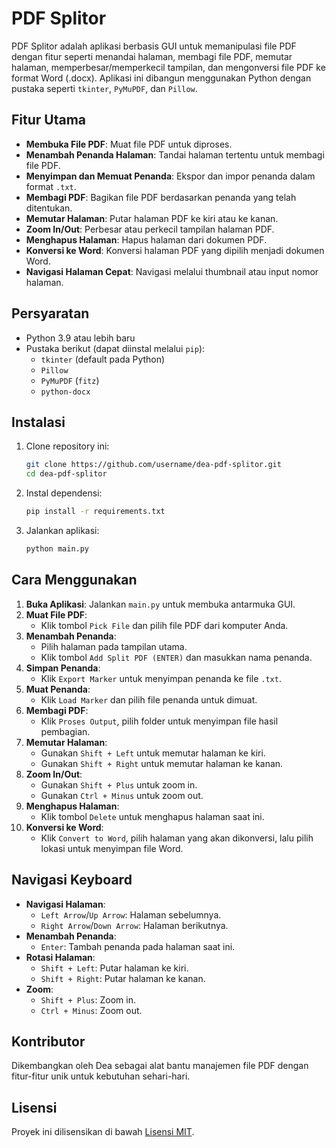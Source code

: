 # PDF Splitor

PDF Splitor adalah aplikasi berbasis GUI untuk memanipulasi file PDF dengan fitur seperti menandai halaman, membagi file PDF, memutar halaman, memperbesar/memperkecil tampilan, dan mengonversi file PDF ke format Word (.docx). Aplikasi ini dibangun menggunakan Python dengan pustaka seperti `tkinter`, `PyMuPDF`, dan `Pillow`.

## Fitur Utama

- **Membuka File PDF**: Muat file PDF untuk diproses.
- **Menambah Penanda Halaman**: Tandai halaman tertentu untuk membagi file PDF.
- **Menyimpan dan Memuat Penanda**: Ekspor dan impor penanda dalam format `.txt`.
- **Membagi PDF**: Bagikan file PDF berdasarkan penanda yang telah ditentukan.
- **Memutar Halaman**: Putar halaman PDF ke kiri atau ke kanan.
- **Zoom In/Out**: Perbesar atau perkecil tampilan halaman PDF.
- **Menghapus Halaman**: Hapus halaman dari dokumen PDF.
- **Konversi ke Word**: Konversi halaman PDF yang dipilih menjadi dokumen Word.
- **Navigasi Halaman Cepat**: Navigasi melalui thumbnail atau input nomor halaman.

## Persyaratan

- Python 3.9 atau lebih baru
- Pustaka berikut (dapat diinstal melalui `pip`):
  - `tkinter` (default pada Python)
  - `Pillow`
  - `PyMuPDF` (`fitz`)
  - `python-docx`

## Instalasi

1. Clone repository ini:
   ```bash
   git clone https://github.com/username/dea-pdf-splitor.git
   cd dea-pdf-splitor
   ```

2. Instal dependensi:
   ```bash
   pip install -r requirements.txt
   ```

3. Jalankan aplikasi:
   ```bash
   python main.py
   ```

## Cara Menggunakan

1. **Buka Aplikasi**: Jalankan `main.py` untuk membuka antarmuka GUI.
2. **Muat File PDF**:
   - Klik tombol `Pick File` dan pilih file PDF dari komputer Anda.
3. **Menambah Penanda**:
   - Pilih halaman pada tampilan utama.
   - Klik tombol `Add Split PDF (ENTER)` dan masukkan nama penanda.
4. **Simpan Penanda**:
   - Klik `Export Marker` untuk menyimpan penanda ke file `.txt`.
5. **Muat Penanda**:
   - Klik `Load Marker` dan pilih file penanda untuk dimuat.
6. **Membagi PDF**:
   - Klik `Proses Output`, pilih folder untuk menyimpan file hasil pembagian.
7. **Memutar Halaman**:
   - Gunakan `Shift + Left` untuk memutar halaman ke kiri.
   - Gunakan `Shift + Right` untuk memutar halaman ke kanan.
8. **Zoom In/Out**:
   - Gunakan `Shift + Plus` untuk zoom in.
   - Gunakan `Ctrl + Minus` untuk zoom out.
9. **Menghapus Halaman**:
   - Klik tombol `Delete` untuk menghapus halaman saat ini.
10. **Konversi ke Word**:
    - Klik `Convert to Word`, pilih halaman yang akan dikonversi, lalu pilih lokasi untuk menyimpan file Word.

## Navigasi Keyboard

- **Navigasi Halaman**:
  - `Left Arrow`/`Up Arrow`: Halaman sebelumnya.
  - `Right Arrow`/`Down Arrow`: Halaman berikutnya.
- **Menambah Penanda**:
  - `Enter`: Tambah penanda pada halaman saat ini.
- **Rotasi Halaman**:
  - `Shift + Left`: Putar halaman ke kiri.
  - `Shift + Right`: Putar halaman ke kanan.
- **Zoom**:
  - `Shift + Plus`: Zoom in.
  - `Ctrl + Minus`: Zoom out.

## Kontributor

Dikembangkan oleh Dea sebagai alat bantu manajemen file PDF dengan fitur-fitur unik untuk kebutuhan sehari-hari.

## Lisensi

Proyek ini dilisensikan di bawah [Lisensi MIT](LICENSE).